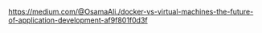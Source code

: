  https://medium.com/@OsamaAli./docker-vs-virtual-machines-the-future-of-application-development-af9f801f0d3f

